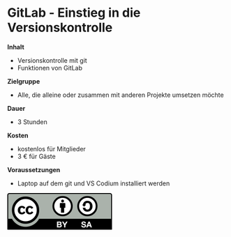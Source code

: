 # GitLab - Einstieg in die Versionskontrolle

**Inhalt**  
* Versionskontrolle mit git
* Funktionen von GitLab

**Zielgruppe**  
* Alle, die alleine oder zusammen mit anderen Projekte umsetzen möchte

**Dauer**  
* 3 Stunden

**Kosten**  
* kostenlos für Mitglieder
* 3 € für Gäste

**Voraussetzungen**  
* Laptop auf dem git und VS Codium installiert werden

![CC BY-SA](./images/by-sa.svg)